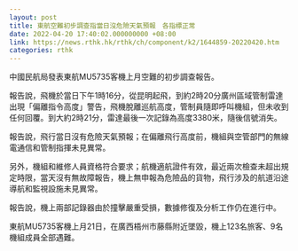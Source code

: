 ```yaml
---
layout: post
title: 東航空難初步調查指當日沒危險天氣預報　各指標正常
date: 2022-04-20 17:40:02.000000000 +08:00
link: https://news.rthk.hk/rthk/ch/component/k2/1644859-20220420.htm
categories: rthk
---
```


中國民航局發表東航MU5735客機上月空難的初步調查報告。

報告說，飛機於當日下午1時16分，從昆明起飛，到約2時20分廣州區域管制雷達出現「偏離指令高度」警告，飛機脫離巡航高度，管制員隨即呼叫機組，但未收到任何回覆。到大約2時21分，雷達最後一次記錄為高度3380米，隨後信號消失。

報告說，飛行當日沒有危險天氣預報；在偏離飛行高度前，機組與空管部門的無線電通信和管制指揮未見異常。

另外，機組和維修人員資格符合要求；航機適航證件有效，最近兩次檢查未超出規定時限，當天沒有無故障報告，機上無申報為危險品的貨物，飛行涉及的航道沿途導航和監視設施未見異常。

報告說，機上兩部記錄器由於撞擊嚴重受損，數據修復及分析工作仍在進行中。

東航MU5735客機上月21日，在廣西梧州市藤縣附近墜毀，機上123名旅客、9名機組成員全部遇難。
